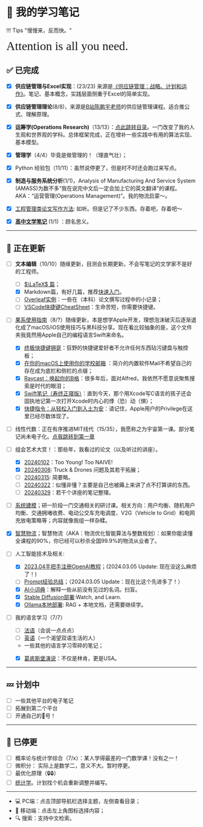 # 📒 我的学习笔记

!!! Tips "慢慢来，反而快。"

<font size = 6 face = "SnellRoundHand" >Attention is all you need.</font>

## ✅ 已完成

- [x] **供应链管理与Excel实现**：(23/23) 来源是[《供应链管理：战略、计划和运作》](https://book.douban.com/subject/26301351/)。笔记、基本概念，实践层面侧重于Excel的简单实现。
- [x] **供应链管理理论**(8/8)，来源是[B站陈鹏宇老师](https://space.bilibili.com/28238054)的供应链管理课程。适合推公式、理解原理。
- [x] **运筹学(Operations Research)**（13/13）：[点此跳转目录](./OR/index.md)。一门改变了我的人生观和世界观的学科。总体框架完成，正在增补一些实践中有用的算法实现、基本模型。
- [x] **管理学**（4/4）毕竟是做管理的！（理直气壮）；
- [x] Python 经验包（11/11）：虽然说停更了，但是时不时还会跑过来写点。
- [x] **制造与服务系统分析**(1/1)，Analysis of Manufacturing And Service System (AMASS)为数不多“我在说完中文后一定会加上它的英文翻译”的课程。AKA：“运营管理(Operations Management)”。我的物流启蒙～。
- [x] [工程管理类论文写作方法](./MEMEssay/Class1.md): 如听。但是记了不少东西。存着吧，存着吧～
- [x] [**高中文学笔记**](./HighSchool.md) (1/1) ：顾名思义。


------

## 🐌 正在更新

- [ ] **文本编辑**（10/10）随缘更新，目测会长期更新。不会写笔记的文学家不是好的工程师。
    - [ ] [$\LaTeX$ 篇](./TextEdit/LaTeX/LatexNotes.md)；
    - [x] Markdown篇，有好几篇，推荐[快速入门](./TextEdit/Markdown/MarkdownQuickStart.md)。
    - [ ] [Overleaf实例](./TextEdit/LaTeX/Overleaf.md)：一些在（本科）论文撰写过程中的小记录；
    - [ ] [VSCode快捷键CheatSheet](./Vscode/keys.md)：生命苦短，你需要快捷键。
- [ ] [果系使用指南](./Swift/SwiftBasics.md)（8/?）随缘更新，本是想学Apple开发，理想泡沫破灭后逐渐退化成了macOS/iOS使用技巧与黑科技分享。现在看比较抽象的是，这个文件夹我竟然用Apple自己的编程语言Swift来命名。
    - [x] [终极快捷键拥趸](./Swift/Keyshortcuts.md)：狂野的快捷键爱好者不允许任何东西玷污键盘与触控板；
    - [x] [在你的macOS上使用你的学校邮箱](./Swift/About_mail.md) ：简介的内置软件Mail不希望自己的存在成为底栏和侧栏的点缀；
    - [x] [Raycast：唤起你的B格](./Swift/Ray.md)：很多年后，面对Alfred，我依然不愿意说聚焦搜索是时代的眼泪；
    - [x] [Swift笔记（寿终正寝版）](./Swift/SwiftBasics.md)：直到今天，那个用Xcode写C语言的孩子还会固执地记第一次打开Xcode时内心的悸（恐）动（惧）；
    - [x] [快捷指令：从轻松入门到入土为安](./Swift/Shortcuts.md)：请记住，Apple用户的Privilege在这里已经尽数体现了。
- [ ] 线性代数：正在有序推进MIT线代（15/35），我愿称之为宇宙第一课。部分笔记尚未电子化。[点我跳转到第一章](./LinearAlgebra/MIT_course_1.md)
- [ ] 组会艺术大赏！：那些年，我看过的论文（以及听过的讲座）。
    - [x] [20240102](./TeamMeeting/Articles.md)：Too Young! Too NAIVE! 
    - [x] [20240308](./TeamMeeting/0308Prep.md): Truck & Drones 问题及其若干拓展；
    - [ ] [20240315](./TeamMeeting/0315Prep.md): 简要略。
    - [ ] [20240322](./TeamMeeting/0322Prep.md)：似懂非懂？主要是自己也被薅上来讲了点不打算讲的东西。
    - [ ] [20240329](./TeamMeeting/0329Prep.md)：若干个讲座的笔记整理。
- [ ] [系统建模](./TeamMeeting/0922Fri.md)；研一阶段一门交通相关的研讨课。相关方向：用户均衡、随机用户均衡、交通拥堵收费、电动公交车充电调度、V2G（Vehicle to Grid）和电网充放电策略等；内容就像我组一样杂糅。
- [x] [智慧物流](./IntelligentLogistics/IntelligentLogistics1.md)；智慧物流（AKA：物流优化智能算法与整数规划）：如果你能读懂全课程的90%，你已经可以秒杀全国99.9%的物流从业者了。

- [ ] 人工智能技术及相关:
    - [x] [2023.04手把手注册OpenAI教程](./ChatGPT/Register.md)；(2024.03.05 Update: 现在没这么麻烦了！)
    - [ ] [Prompt经验总结](./ChatGPT/Prompt1.md)；（2024.03.05 Update：现在比这个先进多了！）
    - [x] [AI小词典](./ChatGPT/Knowledge/Terms.md)：解释一些从前没有见过的名词。扫盲。
    - [x] [Stable Diffusion部署](./ChatGPT/StableDiffusion.md):Watch, and Learn. 
    - [x] [Ollama本地部署](./ChatGPT/Ollama.md): RAG + 本地文档，还需要继续学。
- [ ] 我的语言学习（7/7）
    - [ ] [法语](./English/French.md)（会说一点点点）
    - [ ] [英语](./English/English.md)（一个渴望双语生活的人） 
    - 一些其他的语言学习零碎的笔记；
    - [x] [葛底斯堡演说](./English/Gettysburg_Address.md)：不仅是林肯，更是USA。


------


## 💤 计划中


- [ ] 一些其他平台的电子笔记
- [ ] 拓展到第二个平台
- [ ] 开通自己的👸号！

-----


## 🤡 已停更

- [ ] 概率论与统计学综合（7/x）：某人学得最差的一门数学课！没有之一！
- [ ] 微积分： 实际上是数学二，意义不大。暂时停更。
- [ ] 最优化原理（🔒🔒）
- [ ] [统计学](./Statistics/Basics.md)。计划找个机会重新调整并编写。

-----

- 💻 PC端：点击顶部导航栏选择主题，左侧查看目录；
- 📱 移动端：点击左上角图标选择内容；
- 🔍 搜索：支持中文检索。